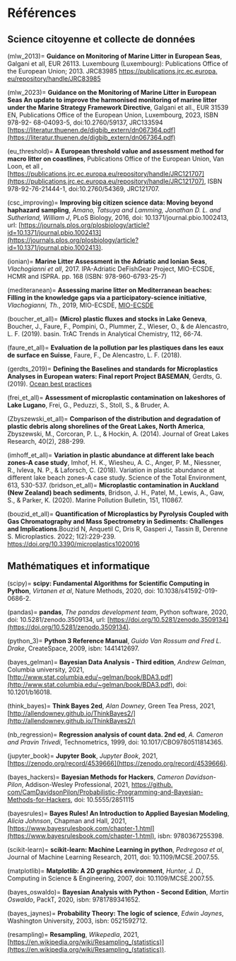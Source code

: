 # Références

## Science citoyenne et collecte de données

(mlw_2013)=
__Guidance on Monitoring of Marine Litter in European Seas__, Galgani et all,  EUR 26113. Luxembourg (Luxembourg): 
Publications Office of the European Union; 2013. JRC83985 [https://publications.jrc.ec.europa.
eu/repository/handle/JRC83985](https://publications.jrc.ec.europa.eu/repository/handle/JRC83985)

(mlw_2023)=
__Guidance on the Monitoring of Marine Litter in European Seas An update to improve the harmonised monitoring of 
marine litter under the Marine Strategy Framework Directive__,  Galgani et all., EUR 31539 EN, Publications Office of the European Union, Luxembourg, 2023, 
ISBN 978-92- 68-04093-5, doi:10.2760/59137, JRC133594 [https://literatur.thuenen.de/digbib_extern/dn067364.pdf](https://literatur.thuenen.de/digbib_extern/dn067364.pdf)

(eu_threshold)=
__A European threshold value and assessment method for macro litter on coastlines__, Publications Office of the 
European Union, Van Loon, et all , [https://publications.jrc.ec.europa.eu/repository/handle/JRC121707](https://publications.jrc.ec.europa.eu/repository/handle/JRC121707), ISBN 978-92-76-21444-1, doi:10.2760/54369, JRC121707.

(csc_improving)=
__Improving big citizen science data: Moving beyond haphazard sampling__, _Amano, Tatsuya and Lamming, Jonathan D. L. and Sutherland, William J_, PLoS Biology, 2016, doi: 10.1371/journal.pbio.1002413, url: [https://journals.plos.org/plosbiology/article?id=10.1371/journal.pbio.1002413](https://journals.plos.org/plosbiology/article?id=10.1371/journal.pbio.1002413).

(ionian)=
__Marine Litter Assessment in the Adriatic and Ionian Seas__, _Vlachogianni et all_, 2017. IPA-Adriatic DeFishGear Project, MIO-ECSDE, HCMR and ISPRA. pp. 168 (ISBN: 978-960-6793-25-7)

(mediteranean)=
__Assessing marine litter on Mediterranean beaches:  Filling in the knowledge gaps via a participatory-science initiative__, _Vlachogianni, Th._, 2019, MIO-ECSDE, [MIO-ECSDE](https://mio-ecsde.org/project/assessing-marine-litter-on-mediterranean-beaches-filling-in-the-knowledge-gaps-via-a-participatory-science-initiative-vlachogianni-th-mio-ecsde-2019/)

(boucher_et_all)=
__(Micro) plastic fluxes and stocks in Lake Geneva__, Boucher, J., Faure, F., Pompini, O., Plummer, Z., Wieser, O., & de Alencastro, L. F. (2019).  basin. TrAC Trends in Analytical Chemistry, 112, 66-74.

(faure_et_all)=
__Evaluation de la pollution par les plastiques dans les eaux de surface en Suisse__, Faure, F., De Alencastro, L. F. (2018).

(gerdts_2019)=
__Defining the Baselines and standards for Microplastics Analyses in European waters: Final report Project BASEMAN__, Gerdts, G. (2019). [Ocean best practices](https://repository.oceanbestpractices.org/handle/11329/1205)

(frei_et_all)=
__Assessment of microplastic contamination on lakeshores of Lake Lugano__, Frei, G., Peduzzi, S., Stoll, S., & Bruder, A.

(Zbyszewski_et_all)=
__Comparison of the distribution and degradation of plastic debris along shorelines of the Great Lakes, North America__, Zbyszewski, M., Corcoran, P. L., & Hockin, A. (2014).  Journal of Great Lakes Research, 40(2), 288-299.

(imhoff_et_all)=
__Variation in plastic abundance at different lake beach zones-A case study__, Imhof, H. K., Wiesheu, A. C., Anger, P. M., Niessner, R., Ivleva, N. P., & Laforsch, C. (2018). Variation in plastic abundance at different lake beach zones-A case study. Science of the Total Environment, 613, 530-537.
(bridson_et_all)=
__Microplastic contamination in Auckland (New Zealand) beach sediments__, Bridson, J. H., Patel, M., Lewis, A., Gaw, S., & Parker, K. (2020).  Marine Pollution Bulletin, 151, 110867.

(bouzid_et_all)=
__Quantification of Microplastics by Pyrolysis Coupled with Gas Chromatography and Mass Spectrometry in Sediments: Challenges and Implications__.Bouzid N, Anquetil C, Dris R, Gasperi J, Tassin B, Derenne S. Microplastics. 2022; 1(2):229-239. https://doi.org/10.3390/microplastics1020016 

## Mathématiques et informatique

(scipy)=
__scipy: Fundamental Algorithms for Scientific Computing in Python__, _Virtanen et al_, Nature Methods, 2020, doi: 10.1038/s41592-019-0686-2.

(pandas)=
__pandas__, _The pandas development team_, Python software, 2020, doi: 10.5281/zenodo.3509134, url: [https://doi.org/10.5281/zenodo.3509134](https://doi.org/10.5281/zenodo.3509134).

(python_3)=
__Python 3 Reference Manual__, _Guido Van Rossum and Fred L. Drake_, CreateSpace, 2009, isbn: 1441412697.

(bayes_gelman)=
__Bayesian Data Analysis - Third edition__, _Andrew Gelman_, Columbia university, 2021, [http://www.stat.columbia.edu/~gelman/book/BDA3.pdf](http://www.stat.columbia.edu/~gelman/book/BDA3.pdf), doi: 10.1201/b16018.

(think_bayes)=
__Think Bayes 2ed__, _Alan Downey_, Green Tea Press, 2021, [http://allendowney.github.io/ThinkBayes2/](http://allendowney.github.io/ThinkBayes2/)

(nb_regression)=
__Regression analysis of count data. 2nd ed__, _A. Cameron and Pravin Trivedi_, Technometrics, 1999, doi: 10.1017/CBO9780511814365.

(jupyter_book)=
__Jupyter Book__, _Jupyter Book_, 2021, [https://zenodo.org/record/4539666](https://zenodo.org/record/4539666).


(bayes_hackers)=
__Bayesian Methods for Hackers__, _Cameron Davidson-Pilon_, Addison-Wesley Professional, 2021, [https://github.
com/CamDavidsonPilon/Probabilistic-Programming-and-Bayesian-Methods-for-Hackers](https://github.com/CamDavidsonPilon/Probabilistic-Programming-and-Bayesian-Methods-for-Hackers),
doi: 10.5555/2851115

(bayesrules)=
__Bayes Rules! An Introduction to Applied Bayesian Modeling__, _Alicia Johnson_, Chapman and Hall, 2021, 
[https://www.bayesrulesbook.com/chapter-1.html](https://www.bayesrulesbook.com/chapter-1.html), isbn: 9780367255398.

(scikit-learn)=
__scikit-learn: Machine Learning in python__, _Pedregosa et al_, Journal of Machine Learning Research, 2011, doi: 10.1109/MCSE.2007.55.

(matplotlib)=
__Matplotlib: A 2D graphics environment__, _Hunter, J. D._, Computing in Science & Engineering, 2007, doi: 10.1109/MCSE.2007.55.

(bayes_oswaldo)=
__Bayesian Analysis with Python - Second Edition__, _Martin Oswaldo_, PackT, 2020, isbn: 9781789341652.

(bayes_jaynes)=
__Probability Theory: The logic of science__, _Edwin Jaynes_, Washington University, 2003, isbn: 0521592712.

(resampling)=
__Resampling__, _Wikepedia_, 2021, [https://en.wikipedia.org/wiki/Resampling_(statistics)](https://en.wikipedia.org/wiki/Resampling_(statistics)).